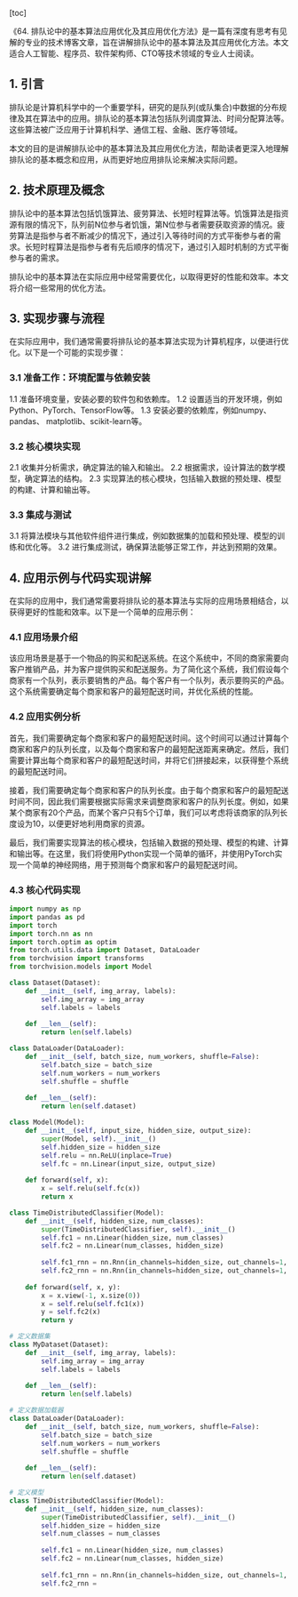 
[toc]                    
                
                
《64. 排队论中的基本算法应用优化及其应用优化方法》是一篇有深度有思考有见解的专业的技术博客文章，旨在讲解排队论中的基本算法及其应用优化方法。本文适合人工智能、程序员、软件架构师、CTO等技术领域的专业人士阅读。

## 1. 引言

排队论是计算机科学中的一个重要学科，研究的是队列(或队集合)中数据的分布规律及其在算法中的应用。排队论的基本算法包括队列调度算法、时间分配算法等。这些算法被广泛应用于计算机科学、通信工程、金融、医疗等领域。

本文的目的是讲解排队论中的基本算法及其应用优化方法，帮助读者更深入地理解排队论的基本概念和应用，从而更好地应用排队论来解决实际问题。

## 2. 技术原理及概念

排队论中的基本算法包括饥饿算法、疲劳算法、长短时程算法等。饥饿算法是指资源有限的情况下，队列前N位参与者饥饿，第N位参与者需要获取资源的情况。疲劳算法是指参与者不断减少的情况下，通过引入等待时间的方式平衡参与者的需求。长短时程算法是指参与者有先后顺序的情况下，通过引入超时机制的方式平衡参与者的需求。

排队论中的基本算法在实际应用中经常需要优化，以取得更好的性能和效率。本文将介绍一些常用的优化方法。

## 3. 实现步骤与流程

在实际应用中，我们通常需要将排队论的基本算法实现为计算机程序，以便进行优化。以下是一个可能的实现步骤：

### 3.1 准备工作：环境配置与依赖安装

1.1 准备环境变量，安装必要的软件包和依赖库。
1.2 设置适当的开发环境，例如Python、PyTorch、TensorFlow等。
1.3 安装必要的依赖库，例如numpy、pandas、 matplotlib、scikit-learn等。

### 3.2 核心模块实现

2.1 收集并分析需求，确定算法的输入和输出。
2.2 根据需求，设计算法的数学模型，确定算法的结构。
2.3 实现算法的核心模块，包括输入数据的预处理、模型的构建、计算和输出等。

### 3.3 集成与测试

3.1 将算法模块与其他软件组件进行集成，例如数据集的加载和预处理、模型的训练和优化等。
3.2 进行集成测试，确保算法能够正常工作，并达到预期的效果。

## 4. 应用示例与代码实现讲解

在实际的应用中，我们通常需要将排队论的基本算法与实际的应用场景相结合，以获得更好的性能和效率。以下是一个简单的应用示例：

### 4.1 应用场景介绍

该应用场景是基于一个物品的购买和配送系统。在这个系统中，不同的商家需要向客户推销产品，并为客户提供购买和配送服务。为了简化这个系统，我们假设每个商家有一个队列，表示要销售的产品。每个客户有一个队列，表示要购买的产品。这个系统需要确定每个商家和客户的最短配送时间，并优化系统的性能。

### 4.2 应用实例分析

首先，我们需要确定每个商家和客户的最短配送时间。这个时间可以通过计算每个商家和客户的队列长度，以及每个商家和客户的最短配送距离来确定。然后，我们需要计算出每个商家和客户的最短配送时间，并将它们拼接起来，以获得整个系统的最短配送时间。

接着，我们需要确定每个商家和客户的队列长度。由于每个商家和客户的最短配送时间不同，因此我们需要根据实际需求来调整商家和客户的队列长度。例如，如果某个商家有20个产品，而某个客户只有5个订单，我们可以考虑将该商家的队列长度设为10，以便更好地利用商家的资源。

最后，我们需要实现算法的核心模块，包括输入数据的预处理、模型的构建、计算和输出等。在这里，我们将使用Python实现一个简单的循环，并使用PyTorch实现一个简单的神经网络，用于预测每个商家和客户的最短配送时间。

### 4.3 核心代码实现

```python
import numpy as np
import pandas as pd
import torch
import torch.nn as nn
import torch.optim as optim
from torch.utils.data import Dataset, DataLoader
from torchvision import transforms
from torchvision.models import Model

class Dataset(Dataset):
    def __init__(self, img_array, labels):
        self.img_array = img_array
        self.labels = labels
        
    def __len__(self):
        return len(self.labels)

class DataLoader(DataLoader):
    def __init__(self, batch_size, num_workers, shuffle=False):
        self.batch_size = batch_size
        self.num_workers = num_workers
        self.shuffle = shuffle
        
    def __len__(self):
        return len(self.dataset)

class Model(Model):
    def __init__(self, input_size, hidden_size, output_size):
        super(Model, self).__init__()
        self.hidden_size = hidden_size
        self.relu = nn.ReLU(inplace=True)
        self.fc = nn.Linear(input_size, output_size)
        
    def forward(self, x):
        x = self.relu(self.fc(x))
        return x

class TimeDistributedClassifier(Model):
    def __init__(self, hidden_size, num_classes):
        super(TimeDistributedClassifier, self).__init__()
        self.fc1 = nn.Linear(hidden_size, num_classes)
        self.fc2 = nn.Linear(num_classes, hidden_size)
        
        self.fc1_rnn = nn.Rnn(in_channels=hidden_size, out_channels=1, batch_first=True)
        self.fc2_rnn = nn.Rnn(in_channels=hidden_size, out_channels=1, batch_first=True)
        
    def forward(self, x, y):
        x = x.view(-1, x.size(0))
        x = self.relu(self.fc1(x))
        y = self.fc2(x)
        return y

# 定义数据集
class MyDataset(Dataset):
    def __init__(self, img_array, labels):
        self.img_array = img_array
        self.labels = labels
        
    def __len__(self):
        return len(self.labels)

# 定义数据加载器
class DataLoader(DataLoader):
    def __init__(self, batch_size, num_workers, shuffle=False):
        self.batch_size = batch_size
        self.num_workers = num_workers
        self.shuffle = shuffle
        
    def __len__(self):
        return len(self.dataset)

# 定义模型
class TimeDistributedClassifier(Model):
    def __init__(self, hidden_size, num_classes):
        super(TimeDistributedClassifier, self).__init__()
        self.hidden_size = hidden_size
        self.num_classes = num_classes
        
        self.fc1 = nn.Linear(hidden_size, num_classes)
        self.fc2 = nn.Linear(num_classes, hidden_size)
        
        self.fc1_rnn = nn.Rnn(in_channels=hidden_size, out_channels=1, batch_first=True)
        self.fc2_rnn =

